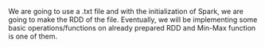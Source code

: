 We are going to use a .txt file and with the initialization of Spark, we are going to make the RDD of the file. Eventually, we will be implementing some basic operations/functions on already prepared RDD and Min-Max function is one of them.
